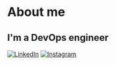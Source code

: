 # About me
## I'm a DevOps engineer
[![LinkedIn](https://img.shields.io/badge/linkedin-%230077B5.svg?style=for-the-badge&logo=linkedin&logoColor=white)](https://www.linkedin.com/in/saeed-hosseini-81561a134?lipi=urn%3Ali%3Apage%3Ad_flagship3_profile_view_base_contact_details%3BxXYx3YAIQZ699PdqBtJs2A%3D%3D)
[![Instagram](https://img.shields.io/badge/instagram-%23E4405F.svg?style=for-the-badge&logo=Instagram&logoColor=white)](https://www.instagram.com/saeedhosseini21)



